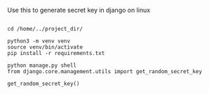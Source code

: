 Use this to generate secret key in django on linux


```shell

cd /home/../project_dir/

python3 -m venv venv
source venv/bin/activate
pip install -r requirements.txt

python manage.py shell
from django.core.management.utils import get_random_secret_key

get_random_secret_key()

```
